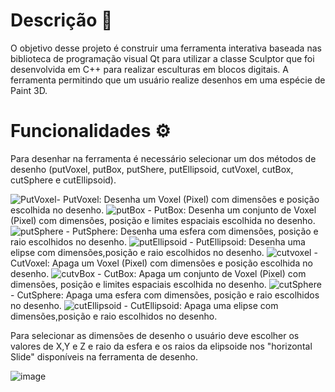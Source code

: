 # Descrição 📑

O objetivo desse projeto é construir uma ferramenta interativa baseada nas biblioteca de programação visual Qt para utilizar a classe Sculptor que foi desenvolvida em C++ para realizar esculturas em blocos digitais. A ferramenta permitindo que um usuário realize desenhos em uma espécie de Paint 3D.

# Funcionalidades ⚙️
Para desenhar na ferramenta é necessário selecionar um dos métodos de desenho (putVoxel, putBox, putShere, putEllipsoid, cutVoxel, cutBox, cutSphere e cutEllipsoid).

![PutVoxel](https://user-images.githubusercontent.com/55494897/179990847-629b7eb4-a345-4ab3-9006-e778ffa7e9a9.png)- PutVoxel: Desenha um Voxel (Pixel) com dimensões e posição escolhida no desenho.
![putBox](https://user-images.githubusercontent.com/55494897/179990695-ad81ad10-baa9-43ae-ae9e-7952a16f591f.png) - PutBox:  Desenha um conjunto de Voxel (Pixel) com dimensões, posição e limites espaciais escolhida no desenho.
![putSphere](https://user-images.githubusercontent.com/55494897/179991020-cd07cb00-e5bd-4e7b-814e-ce3de7a37918.png) - PutSphere: Desenha uma esfera com dimensões, posição e raio escolhidos no desenho.
![putEllipsoid](https://user-images.githubusercontent.com/55494897/179991077-ad71c077-7824-432e-9606-2263ca1581ff.png) - PutEllipsoid: Desenha uma elipse com dimensões,posição e raio escolhidos no desenho.
![cutvoxel](https://user-images.githubusercontent.com/55494897/179990637-dd6f1020-bd47-478c-82ef-cee8f7e612d4.png) - CutVoxel: Apaga um Voxel (Pixel) com dimensões e posição escolhida no desenho.
![cutvBox](https://user-images.githubusercontent.com/55494897/179991368-72904f4a-d088-48a6-8c2d-60c5e276368e.png) - CutBox:  Apaga um conjunto de Voxel (Pixel) com dimensões, posição e limites espaciais  escolhida no desenho.
![cutSphere](https://user-images.githubusercontent.com/55494897/179991410-05444809-e254-4c06-be68-6f46a4fce7a3.png) - CutSphere: Apaga uma esfera com dimensões, posição e raio escolhidos no desenho.
![cutEllipsoid](https://user-images.githubusercontent.com/55494897/179991447-01ddda14-9b83-4700-ba12-32ae9540ad2d.png) - CutEllipsoid: Apaga uma elipse com dimensões,posição e raio escolhidos no desenho.

Para selecionar as dimensões de desenho o usuário deve escolher os valores de X,Y e Z e raio da esfera e os raios da elipsoide nos "horizontal Slide" disponíveis na ferramenta de desenho.



![image](https://user-images.githubusercontent.com/55494897/179991563-47c59dbb-f47c-41c9-8771-5ec4d45015f5.png)
